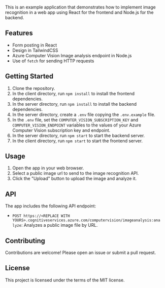 This is an example application that demonstrates how to implement image recognition in a web app using React for the frontend and Node.js for the backend.

## Features

- Form posting in React
- Design in TailwindCSS
- Azure Computer Vision Image analysis endpoint in Node.js
- Use of `fetch` for sending HTTP requests

## Getting Started

1. Clone the repository.
2. In the client directory, run `npm install` to install the frontend dependencies.
3. In the server directory, run `npm install` to install the backend dependencies.
4. In the server directory, create a `.env` file copying the `.env.example` file.
5. In the `.env` file, set the `COMPUTER_VISION_SUBSCRIPTION_KEY` and `COMPUTER_VISION_ENDPOINT` variables to the values of your Azure Computer Vision subscription key and endpoint.
6. In the server directory, run `npm start` to start the backend server.
7. In the client directory, run `npm start` to start the frontend server.

## Usage

1. Open the app in your web browser.
2. Select a public image url to send to the image recognition API.
3. Click the "Upload" button to upload the image and analyze it.

## API

The app includes the following API endpoint:

- `POST https://<REPLACE WITH YOURS>.cognitiveservices.azure.com/computervision/imageanalysis:analyze`: Analyzes a public image file by URL.

## Contributing

Contributions are welcome! Please open an issue or submit a pull request.

## License

This project is licensed under the terms of the MIT license.
